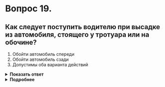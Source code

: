 # Вопрос 19.

## Как следует поступить водителю при высадке из автомобиля, стоящего у тротуара или на обочине?

1. Обойти автомобиль спереди
2. Обойти автомобиль сзади
3. Допустимы оба варианта действий

<details>
<summary><b>Показать ответ</b></summary>
Правильный ответ: 2
</details>
<details>
<summary><b>Подробнее</b></summary>
Правила не регламентируют действия водителя при его высадке из автомобиля. Но учитывая условия обеспечения безопасности дорожного движения в подобных ситуациях в большинстве случаев следует обойти автомобиль сзади, чтобы иметь возможность видеть ТС, движущиеся в попутном направлении. Главное условие безопасности при выходе из автомобиля в подобных ситуациях – действия водителя и других лиц не должны быть неожиданностью для других водителей.
</details>